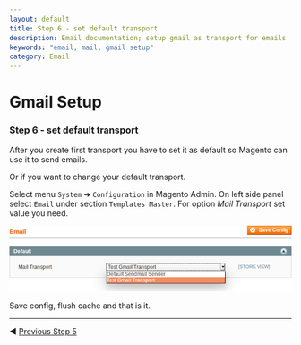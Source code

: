 ```yaml
---
layout: default
title: Step 6 - set default transport
description: Email documentation; setup gmail as transport for emails
keywords: "email, mail, gmail setup"
category: Email
---
```


# Gmail Setup

### Step 6 - set default transport

After you create first transport you have to set it as default so Magento can
use it to send emails.

Or if you want to change your default transport.

Select menu `System` ➔ `Configuration` in Magento Admin. On left side panel select `Email` under section `Templates Master`. For option _Mail Transport_
set value you need.

![Step 06](/images/m1/extensions/email/use-cases/gmail/step-06.png)

Save config, flush cache and that is it.

-------------------------------------------------------------------------------

◀ [Previous Step 5](../step-05/)
